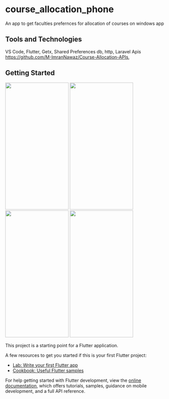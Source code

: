 # course_allocation_phone

An app to get faculties prefernces for allocation of courses on windows app

## Tools and Technologies
VS Code, Flutter, Getx, Shared Preferences db, http, 
Laravel Apis https://github.com/M-ImranNawaz/Course-Allocation-APIs,


## Getting Started
<img src="https://user-images.githubusercontent.com/59133164/179384846-5f1cd18f-4bd0-4387-9cce-ac988d67974c.jpg" width="200" height="400" />
<img src="https://user-images.githubusercontent.com/59133164/179384854-02854c4b-3638-4743-b438-0b262b5ca45c.jpg" width="200" height="400" />
<img src="https://user-images.githubusercontent.com/59133164/179384856-474de12b-a41e-420f-90c0-e821516258cf.jpg" width="200" height="400" />
<img src="https://user-images.githubusercontent.com/59133164/179384865-ed9cf18c-145f-47b2-8dc3-658684a1ec55.jpg" width="200" height="400" />

This project is a starting point for a Flutter application.

A few resources to get you started if this is your first Flutter project:

- [Lab: Write your first Flutter app](https://docs.flutter.dev/get-started/codelab)
- [Cookbook: Useful Flutter samples](https://docs.flutter.dev/cookbook)

For help getting started with Flutter development, view the
[online documentation](https://docs.flutter.dev/), which offers tutorials,
samples, guidance on mobile development, and a full API reference.

